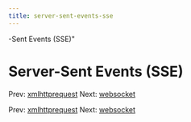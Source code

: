 ```yaml
---
title: server-sent-events-sse
---
```


-Sent Events (SSE)"

# Server-Sent Events (SSE)

Prev: [xmlhttprequest](xmlhttprequest.md) Next:
[websocket](websocket.md)

Prev: [xmlhttprequest](xmlhttprequest.md) Next:
[websocket](websocket.md)

